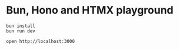 # Bun, Hono and HTMX playground

```
bun install
bun run dev
```

```
open http://localhost:3000
```
